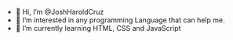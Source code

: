 - 👋 Hi, I’m @JoshHaroldCruz
- 👀 I’m interested in any programming Language that can help me.
- 🌱 I’m currently learning HTML, CSS and JavaScript

